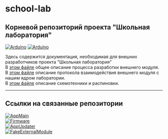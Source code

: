 # school-lab
## Корневой репозиторий проекта "Школьная лаборатория"
[![Arduino](https://img.shields.io/static/v1?style=for-the-badge&label=Espressif&message=ESP32-WROVER-E&logo=Espressif&color=red&labelColor=grey)](https://espressif.com/)
[![Arduino](https://img.shields.io/static/v1?style=for-the-badge&label=Micropython&message=1.19.1&logo=Micropython&color=red&labelColor=grey)](https://micropython.org/)   

Здесь содержится документация, необходимая для внешних разработчиков проекта "Школьная лаборатория"  
В [этом файле](/development-guide.md) общее описание процесса разработки внешнего модуля.  
В [этом файле](/protocol-description.md) описание протокола взаимодействия внешнего модуля с нашим ядром лаборатории.  
В [этом файле](/circuit-design-requirements.md) описание схемотехники и распиновки.
***
## Ссылки на связанные репозитории
[![AppMain](https://img.shields.io/badge/AppMain-приложение-blueviolet)](https://github.com/Bastion-RND/school-lab-device-fake-sensor)  
[![Firmware](https://img.shields.io/badge/Firmware-прошивка_для_устройства-green)](https://github.com/Bastion-RND/SchoolLabDevice)  
[![AppUpdater](https://img.shields.io/badge/AppUpdated-приложения_для_прошивки_и_проверки_устройства-orange)](https://github.com/Bastion-RND/school-lab-device-service-app)  
[![FakeExternalModule](https://img.shields.io/badge/FakeExternalModule-прошивка_для_имитатора_внешнего_MODULE-blue)](https://github.com/Bastion-RND/school_lab)
